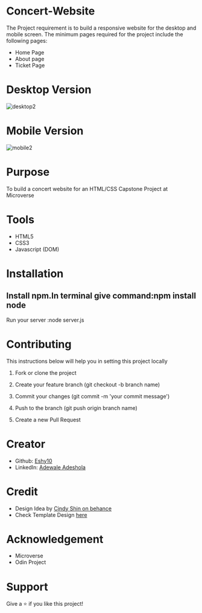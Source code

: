 # Concert-Website
The Project requirement is to build a responsive website for the desktop and mobile screen.
The minimum pages required for the project include the following pages:
- Home Page
- About page
- Ticket Page 

# Desktop Version
![desktop2](https://user-images.githubusercontent.com/52670459/75148729-9d5dad00-5700-11ea-8486-270375403df6.png)

# Mobile Version
![mobile2](https://user-images.githubusercontent.com/52670459/75148541-2d4f2700-5700-11ea-98ad-4caf44c437c2.png)

# Purpose
To build a concert website for an HTML/CSS Capstone Project at Microverse

# Tools 
- HTML5
- CSS3
- Javascript (DOM)


# Installation
## Install npm.In terminal give command:npm install node
Run your server :node server.js


# Contributing
This instructions below will help you in setting this project locally

1. Fork or clone the project

2. Create your feature branch (git checkout -b branch name)

3. Commit your changes (git commit -m 'your commit message')

4. Push to the branch (git push origin branch name)

5. Create a new Pull Request

# Creator
- Github: <a href="https://github.com/Eshy10">Eshy10</a>
- LinkedIn: <a href="https://www.linkedin.com/in/adewale-adeshola-b0b581139/">Adewale Adeshola</a>

# Credit
- Design Idea by <a href="https://www.behance.net/adagio07">Cindy Shin on behance</a>
- Check Template Design <a href="https://www.behance.net/gallery/29845175/CC-Global-Summit-2015">here</a>

# Acknowledgement
- Microverse
- Odin Project

# Support
Give a ⭐️ if you like this project!
